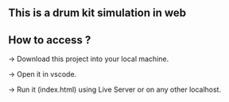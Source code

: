## This is a drum kit simulation in web

## How to access ?
-> Download this project into your local machine.

-> Open it in vscode.

-> Run it (index.html) using Live Server or on any other localhost.